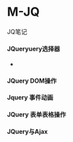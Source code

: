 # M-JQ
JQ笔记
#### JQueryuery选择器
+ 
#### JQuery DOM操作
#### Jquery 事件动画
#### JQuery 表单表格操作
#### JQuery与Ajax
